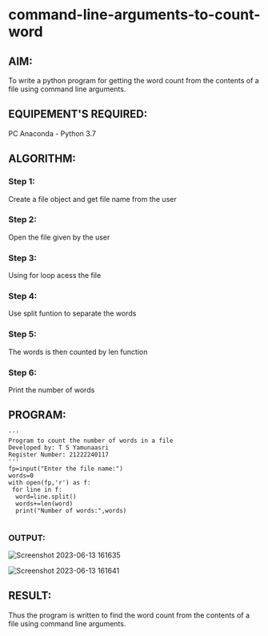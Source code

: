 # command-line-arguments-to-count-word
## AIM:
To write a python program for getting the word count from the contents of a file using command line arguments.
## EQUIPEMENT'S REQUIRED: 
PC
Anaconda - Python 3.7
## ALGORITHM: 
### Step 1:
Create a file object and get file name from the user
### Step 2: 
 Open the file given by the user
### Step 3: 
Using for loop acess the file
### Step 4:  
Use split funtion to separate the words
### Step 5: 
The words is then counted by len function
### Step 6: 
Print the number of words


## PROGRAM:
```
'''
Program to count the number of words in a file
Developed by: T S Yamunaasri
Register Number: 21222240117
'''
fp=input("Enter the file name:")
words=0
with open(fp,'r') as f:
 for line in f:
  word=line.split()
  words+=len(word)
  print("Number of words:",words)
  
 ``` 
### OUTPUT:
![Screenshot 2023-06-13 161635](https://github.com/Yamunaasri/command-line-arguments-to-count-word/assets/115707860/6cd747b7-e127-4c14-8a73-554899002485)


![Screenshot 2023-06-13 161641](https://github.com/Yamunaasri/command-line-arguments-to-count-word/assets/115707860/fd53e542-1786-48fa-822b-6f27b51c6964)



## RESULT:
Thus the program is written to find the word count from the contents of a file using command line arguments.
